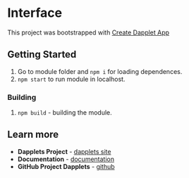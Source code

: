 # Interface

This project was bootstrapped with [Create Dapplet App](https://github.com/dapplets/create-dapplet-app)


## Getting Started

1.  Go to module folder and `npm i` for loading dependences.  
2.  `npm start` to run module in localhost.


### Building

1.  `npm build` - building the module.

## Learn more

* **Dapplets Project** - [dapplets site](https://dapplets.org/)
* **Documentation** - [documentation](https://docs.dapplets.org/docs/)
* **GitHub Project Dapplets** - [github](https://github.com/dapplets)
